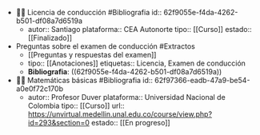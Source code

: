 - 👨‍🏫 Licencia de conducción #Bibliografia
  id:: 62f9055e-f4da-4262-b501-df08a7d6519a
	- autor:: Santiago 
	  plataforma:: CEA Autonorte
	  tipo:: [[Curso]]
	  estado:: [[Finalizado]]
- Preguntas sobre el examen de conducción #Extractos
	- [[Preguntas y respuestas del examen]]
	- tipo:: [[Anotaciones]]
	  etiquetas:: Licencia, Examen de conducción
	- **Bibliografia**: ((62f9055e-f4da-4262-b501-df08a7d6519a))
- 👨‍🏫 Matemáticas básicas #Bibliografia
  id:: 62f97366-eadb-47a9-be54-a0e0f72c170b
	- autor:: Profesor Duver
	  plataforma:: Universidad Nacional de Colombia
	  tipo:: [[Curso]]
	  url:: https://unvirtual.medellin.unal.edu.co/course/view.php?id=293&section=0
	  estado::  [[En progreso]]
